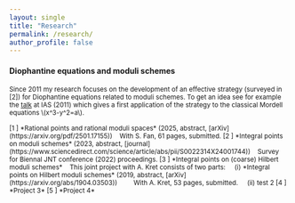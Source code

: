 ```yaml
---
layout: single
title: "Research"
permalink: /research/
author_profile: false
---
```


#### Diophantine equations and moduli schemes

<small>Since 2011 my research focuses on the development of an effective strategy (surveyed in [2]) for Diophantine equations related to moduli schemes. To get an idea see for example the [talk](www.ias.edu/video/short/vonkenel) at IAS (2011) which gives a first application of the strategy to the classical Mordell equations \\(x^3-y^2=a\\).</small>

<small>
[1 ] *Rational points and rational moduli spaces* (2025, abstract<!--(../_research/proj1.md)-->, [arXiv](https://arxiv.org/pdf/2501.17155))  
&nbsp;&nbsp; With S. Fan, 61 pages, submitted.  
[2 ] *Integral points on moduli schemes*  (2023, abstract, [journal](https://www.sciencedirect.com/science/article/abs/pii/S0022314X24001744))  
&nbsp;&nbsp; Survey for Biennal JNT conference (2022) proceedings.  
[3 ] *Integral points on (coarse) Hilbert moduli schemes*  
&nbsp;&nbsp; This joint project with A. Kret consists of two parts:  
&nbsp;&nbsp;&nbsp; (i) *Integral points on Hilbert moduli schemes* (2019, abstract, [arXiv](https://arxiv.org/abs/1904.03503))  
&nbsp;&nbsp;&nbsp;&nbsp;&nbsp;&nbsp;&nbsp; With A. Kret, 53 pages, submitted.  
&nbsp;&nbsp;&nbsp; (ii) test 2  
[4 ] *Project 3*  
[5 ] *Project 4*  
</small>
